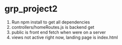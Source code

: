 # grp_project2



1. Run npm install to get all dependencies
2. controllers/homeRoutes.js is backend get
3. public is front end fetch when were on a server
4. views not active right now, landing page is index.html

